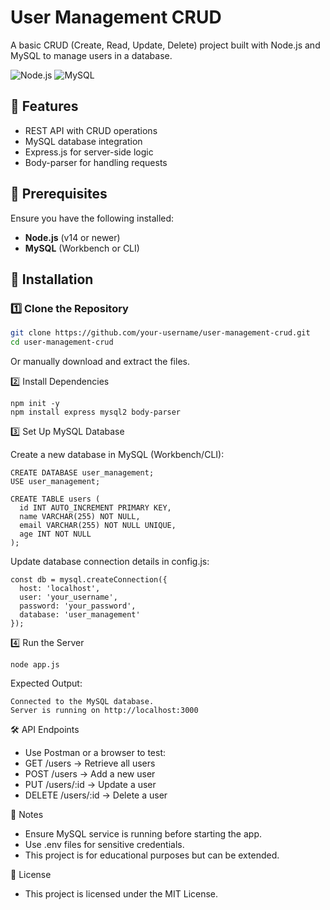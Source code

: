 # User Management CRUD

A basic CRUD (Create, Read, Update, Delete) project built with Node.js and MySQL to manage users in a database.

![Node.js](https://img.shields.io/badge/Node.js-v14%2B-brightgreen) ![MySQL](https://img.shields.io/badge/MySQL-Supported-blue)

## 🚀 Features
- REST API with CRUD operations
- MySQL database integration
- Express.js for server-side logic
- Body-parser for handling requests

## 📌 Prerequisites
Ensure you have the following installed:
- **Node.js** (v14 or newer)
- **MySQL** (Workbench or CLI)

## 📖 Installation
### 1️⃣ Clone the Repository
```sh
git clone https://github.com/your-username/user-management-crud.git
cd user-management-crud
```
Or manually download and extract the files.

2️⃣ Install Dependencies
```
npm init -y
npm install express mysql2 body-parser
```
3️⃣ Set Up MySQL Database

Create a new database in MySQL (Workbench/CLI):
```
CREATE DATABASE user_management;
USE user_management;

CREATE TABLE users (
  id INT AUTO_INCREMENT PRIMARY KEY,
  name VARCHAR(255) NOT NULL,
  email VARCHAR(255) NOT NULL UNIQUE,
  age INT NOT NULL
);
```
Update database connection details in config.js:
```
const db = mysql.createConnection({
  host: 'localhost',
  user: 'your_username',
  password: 'your_password',
  database: 'user_management'
});
```
4️⃣ Run the Server
```
node app.js
```
Expected Output:
```
Connected to the MySQL database.
Server is running on http://localhost:3000
```
🛠️ API Endpoints
- Use Postman or a browser to test:
- GET /users → Retrieve all users
- POST /users → Add a new user
- PUT /users/:id → Update a user
- DELETE /users/:id → Delete a user


📜 Notes

- Ensure MySQL service is running before starting the app.
- Use .env files for sensitive credentials.
- This project is for educational purposes but can be extended.


📄 License
- This project is licensed under the MIT License.
